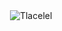 

<p>&nbsp;<img align="center" src="https://github-readme-stats.vercel.app/api?username=Tlacelel&show_icons=true&include_all_commits=true&count_private=true&theme=prussian" alt="Tlacelel" /></p>
